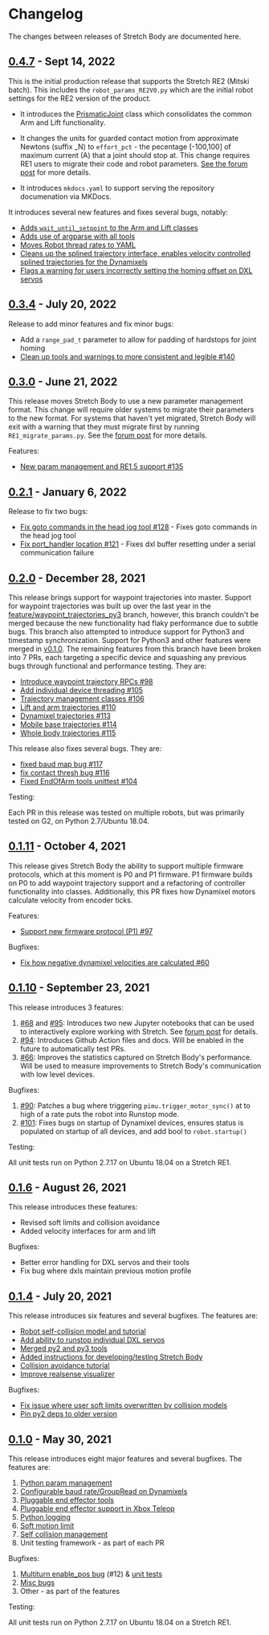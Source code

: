 # Changelog

The changes between releases of Stretch Body are documented here.

## [0.4.7](https://github.com/hello-robot/stretch_body/pull/148) - Sept 14, 2022

This is the initial production release that supports the Stretch RE2 (Mitski batch).  This includes the `robot_params_RE2V0.py` which are the initial robot settings for the RE2 version of the product.

* It introduces the [PrismaticJoint](https://github.com/hello-robot/stretch_body/blob/master/stretch_body/prismatic_joint.py) class which consolidates the common Arm and Lift functionality. 

* It changes the units for guarded contact motion from approximate Newtons (suffix _N) to `effort_pct` - the pecentage [-100,100] of maximum current (A) that a joint should stop at. This change requires RE1 users to migrate their code and robot parameters. [See the forum post](https://forum.hello-robot.com/t/stretch-body-release-0-4-and-new-contact-model-units/476/2) for more details.

* It introduces `mkdocs.yaml` to support serving the repository documenation via MKDocs.

It introduces several new features and fixes several bugs, notably:

* [Adds `wait_until_setpoint` to the Arm and Lift classes](https://github.com/hello-robot/stretch_body/commit/d15e3fb4416a5b296a184148df7b2045cf16027d)
* [Adds use of argparse with all tools](https://github.com/hello-robot/stretch_body/commit/c9c79d6fa08d0aec7d217e2e1d9a9d36b15145b1)
* [Moves Robot thread rates to YAML](https://github.com/hello-robot/stretch_body/commit/0fa82e852f98031064a4dbfba722af6da43bc992)
* [Cleans up the splined trajectory interface, enables velocity controlled splined trajectories for the Dynamixels](https://github.com/hello-robot/stretch_body/commit/13549e3662a3168c2a6f460f52c6577d0dbf5b5d)
* [Flags a warning for users incorrectly setting the homing offset on DXL servos](https://github.com/hello-robot/stretch_body/pull/151)



## [0.3.4](https://github.com/hello-robot/stretch_body/pull/142) - July 20, 2022

Release to add minor features and fix minor bugs:

* Add a `range_pad_t` parameter to allow for padding of hardstops for joint homing
* [Clean up tools and warnings to more consistent and legible #140](https://github.com/hello-robot/stretch_body/pull/140)

## [0.3.0](https://github.com/hello-robot/stretch_body/pull/129) - June 21, 2022
This release moves Stretch Body to use a new parameter management format. This change will require older systems to migrate their parameters to the new format. For systems that haven't yet migrated, Stretch Body will exit with a warning that they must migrate first by running `RE1_migrate_params.py`. See the [forum post](https://forum.hello-robot.com/t/425) for more details.

Features:

 - [New param management and RE1.5 support #135](https://github.com/hello-robot/stretch_body/pull/135)

## [0.2.1](https://github.com/hello-robot/stretch_body/pull/129) - January 6, 2022
Release to fix two bugs:

 - [Fix goto commands in the head jog tool #128](https://github.com/hello-robot/stretch_body/pull/128) - Fixes goto commands in the head jog tool
 - [Fix port_handler location #121](https://github.com/hello-robot/stretch_body/pull/121) - Fixes dxl buffer resetting under a serial communication failure

## [0.2.0](https://github.com/hello-robot/stretch_body/pull/118) - December 28, 2021
This release brings support for waypoint trajectories into master. Support for waypoint trajectories was built up over the last year in the [feature/waypoint_trajectories_py3](https://github.com/hello-robot/stretch_body/tree/feature/waypoint_trajectories_py3) branch, however, this branch couldn't be merged because the new functionality had flaky performance due to subtle bugs. This branch also attempted to introduce support for Python3 and timestamp synchronization. Support for Python3 and other features were merged in [v0.1.0](https://github.com/hello-robot/stretch_body/pull/35). The remaining features from this branch have been broken into 7 PRs, each targeting a specific device and squashing any previous bugs through functional and performance testing. They are:

 - [Introduce waypoint trajectory RPCs #98](https://github.com/hello-robot/stretch_body/pull/98)
 - [Add individual device threading #105](https://github.com/hello-robot/stretch_body/pull/105)
 - [Trajectory management classes #106](https://github.com/hello-robot/stretch_body/pull/106)
 - [Lift and arm trajectories #110](https://github.com/hello-robot/stretch_body/pull/110)
 - [Dynamixel trajectories #113](https://github.com/hello-robot/stretch_body/pull/113)
 - [Mobile base trajectories #114](https://github.com/hello-robot/stretch_body/pull/114)
 - [Whole body trajectories #115](https://github.com/hello-robot/stretch_body/pull/115)

This release also fixes several bugs. They are:

 - [fixed baud map bug #117](https://github.com/hello-robot/stretch_body/pull/117)
 - [fix contact thresh bug #116](https://github.com/hello-robot/stretch_body/pull/116)
 - [Fixed EndOfArm tools unittest #104](https://github.com/hello-robot/stretch_body/pull/104)

Testing:

Each PR in this release was tested on multiple robots, but was primarily tested on G2, on Python 2.7/Ubuntu 18.04.

## [0.1.11](https://github.com/hello-robot/stretch_body/pull/112) - October 4, 2021
This release gives Stretch Body the ability to support multiple firmware protocols, which at this moment is P0 and P1 firmware. P1 firmware builds on P0 to add waypoint trajectory support and a refactoring of controller functionality into classes. Additionally, this PR fixes how Dynamixel motors calculate velocity from encoder ticks.

Features:

 - [Support new firmware protocol (P1) #97](https://github.com/hello-robot/stretch_body/pull/97)

Bugfixes:

 - [Fix how negative dynamixel velocities are calculated #60](https://github.com/hello-robot/stretch_body/pull/60)

## [0.1.10](https://github.com/hello-robot/stretch_body/pull/102) - September 23, 2021
This release introduces 3 features:

1. [#68](https://github.com/hello-robot/stretch_body/pull/68) and [#95](https://github.com/hello-robot/stretch_body/pull/95): Introduces two new Jupyter notebooks that can be used to interactively explore working with Stretch. See [forum post](https://forum.hello-robot.com/t/jupyter-notebook-tutorials/298) for details.
1. [#94](https://github.com/hello-robot/stretch_body/pull/94): Introduces Github Action files and docs. Will be enabled in the future to automatically test PRs.
1. [#66](https://github.com/hello-robot/stretch_body/pull/66): Improves the statistics captured on Stretch Body's performance. Will be used to measure improvements to Stretch Body's communication with low level devices.

Bugfixes:

1. [#90](https://github.com/hello-robot/stretch_body/pull/90): Patches a bug where triggering `pimu.trigger_motor_sync()` at to high of a rate puts the robot into Runstop mode.
1. [#101](https://github.com/hello-robot/stretch_body/pull/101): Fixes bugs on startup of Dynamixel devices, ensures status is populated on startup of all devices, and add bool to `robot.startup()`

Testing:

All unit tests run on Python 2.7.17 on Ubuntu 18.04 on a Stretch RE1.

## [0.1.6](https://github.com/hello-robot/stretch_body/pull/85) - August 26, 2021
This release introduces these features:

* Revised soft limits and collision avoidance
* Added velocity interfaces for arm and lift

Bugfixes:

* Better error handling for DXL servos and their tools
* Fix bug where dxls maintain previous motion profile

## [0.1.4](https://github.com/hello-robot/stretch_body/pull/63) - July 20, 2021
This release introduces six features and several bugfixes. The features are:

- [Robot self-collision model and tutorial](https://github.com/hello-robot/stretch_body/pull/56)
- [Add ability to runstop individual DXL servos](https://github.com/hello-robot/stretch_body/pull/57)
- [Merged py2 and py3 tools](https://github.com/hello-robot/stretch_body/pull/59)
- [Added instructions for developing/testing Stretch Body](https://github.com/hello-robot/stretch_body/pull/61)
- [Collision avoidance tutorial](https://github.com/hello-robot/stretch_body/pull/62)
- [Improve realsense visualizer](https://github.com/hello-robot/stretch_body/pull/64)

Bugfixes:

- [Fix issue where user soft limits overwritten by collision models](https://github.com/hello-robot/stretch_body/pull/58)
- [Pin py2 deps to older version](https://github.com/hello-robot/stretch_body/pull/65)

## [0.1.0](https://github.com/hello-robot/stretch_body/pull/35) - May 30, 2021
This release introduces eight major features and several bugfixes. The features are:

1. [Python param management](https://github.com/hello-robot/stretch_body/pull/22)
2. [Configurable baud rate/GroupRead on Dynamixels](https://github.com/hello-robot/stretch_body/pull/20)
3. [Pluggable end effector tools](https://github.com/hello-robot/stretch_body/pull/32)
4. [Pluggable end effector support in Xbox Teleop](https://github.com/hello-robot/stretch_body/pull/30)
5. [Python logging](https://github.com/hello-robot/stretch_body/pull/32)
6. [Soft motion limit](https://github.com/hello-robot/stretch_body/pull/33)
7. [Self collision management](https://github.com/hello-robot/stretch_body/pull/34)
8. Unit testing framework - as part of each PR

Bugfixes:

1. [Multiturn enable_pos bug](https://github.com/hello-robot/stretch_body/pull/21) (#12) & [unit tests](https://github.com/hello-robot/stretch_body/pull/25)
2. [Misc bugs](https://github.com/hello-robot/stretch_body/pull/24)
3. Other - as part of the features

Testing:

All unit tests run on Python 2.7.17 on Ubuntu 18.04 on a Stretch RE1.
